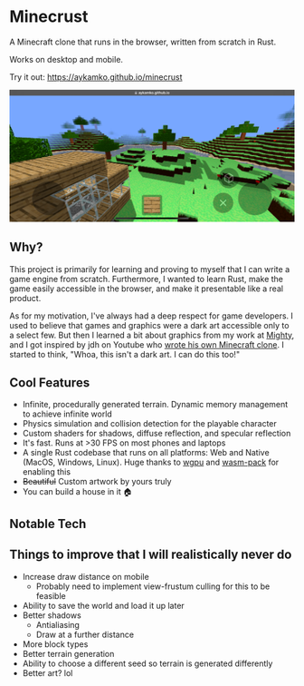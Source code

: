 # Minecrust

A Minecraft clone that runs in the browser, written from scratch in Rust.

Works on desktop and mobile.

Try it out: https://aykamko.github.io/minecrust

![](mobile_screenshot.png)


## Why?

This project is primarily for learning and proving to myself that I can write a game engine from scratch. Furthermore, I wanted to learn Rust, make the game easily accessible in the browser, and make it presentable like a real product.

As for my motivation, I've always had a deep respect for game developers. I used to believe that games and graphics were a dark art accessible only to a select few. But then I learned a bit about graphics from my work at [Mighty](https://www.youtube.com/watch?v=cxUN1dZ0Edk), and I got inspired by jdh on Youtube who [wrote his own Minecraft clone](https://www.youtube.com/watch?v=4O0_-1NaWnY). I started to think, "Whoa, this isn't a dark art. I can do this too!"


## Cool Features

- Infinite, procedurally generated terrain. Dynamic memory management to achieve infinite world
- Physics simulation and collision detection for the playable character
- Custom shaders for shadows, diffuse reflection, and specular reflection
- It's fast. Runs at >30 FPS on most phones and laptops
- A single Rust codebase that runs on all platforms: Web and Native (MacOS, Windows, Linux). Huge thanks to [wgpu](https://github.com/gfx-rs/wgpu) and [wasm-pack](https://github.com/rustwasm/wasm-pack) for enabling this
- ~~Beautiful~~ Custom artwork by yours truly
- You can build a house in it 🏠

## Notable Tech


## Things to improve that I will realistically never do

- Increase draw distance on mobile
  - Probably need to implement view-frustum culling for this to be feasible
- Ability to save the world and load it up later
- Better shadows
  - Antialiasing
  - Draw at a further distance
- More block types
- Better terrain generation
- Ability to choose a different seed so terrain is generated differently
- Better art? lol